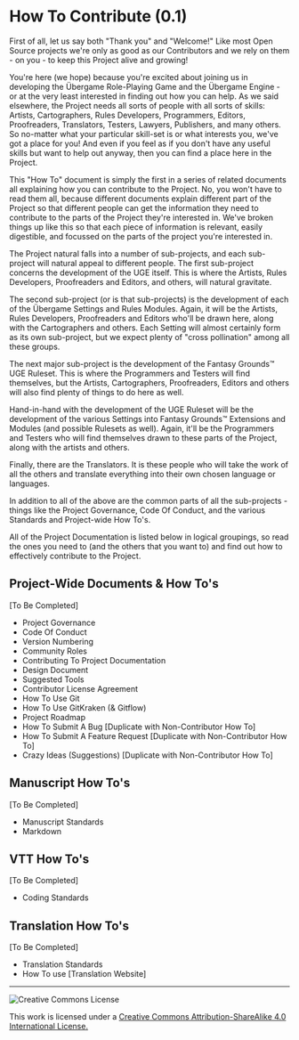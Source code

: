 # How To Contribute (0.1)

First of all, let us say both "Thank you" and "Welcome!" Like most Open Source projects we're only as good as our Contributors and we rely on them - on you - to keep this Project alive and growing!

You're here (we hope) because you're excited about joining us in developing the Übergame Role-Playing Game and the Übergame Engine - or at the very least interested in finding out how you can help. As we said elsewhere, the Project needs all sorts of people with all sorts of skills: Artists, Cartographers, Rules Developers, Programmers, Editors, Proofreaders, Translators, Testers, Lawyers, Publishers, and many others. So no-matter what your particular skill-set is or what interests you, we've got a place for you! And even if you feel as if you don't have any useful skills but want to help out anyway, then you can find a place here in the Project.

This "How To" document is simply the first in a series of related documents all explaining how you can contribute to the Project. No, you won't have to read them all, because different documents explain different part of the Project so that different people can get the information they need to contribute to the parts of the Project they're interested in. We've broken things up like this so that each piece of information is relevant, easily digestible, and focussed on the parts of the project you're interested in.

The Project natural falls into a number of sub-projects, and each sub-project will natural appeal to different people. The first sub-project concerns the development of the UGE itself. This is where the Artists, Rules Developers, Proofreaders and Editors, and others, will natural gravitate.

The second sub-project (or is that sub-projects) is the development of each of the Übergame Settings and Rules Modules. Again, it will be the Artists, Rules Developers, Proofreaders and Editors who'll be drawn here, along with the Cartographers and others. Each Setting will almost certainly form as its own sub-project, but we expect plenty of "cross pollination" among all these groups.

The next major sub-project is the development of the Fantasy Grounds&trade; UGE Ruleset. This is where the Programmers and Testers will find themselves, but the Artists, Cartographers, Proofreaders, Editors and others will also find plenty of things to do here as well.

Hand-in-hand with the development of the UGE Ruleset will be the development of the various Settings into Fantasy Grounds&trade; Extensions and Modules (and possible Rulesets as well). Again, it'll be the Programmers and Testers who will find themselves drawn to these parts of the Project, along with the artists and others.

Finally, there are the Translators. It is these people who will take the work of all the others and translate everything into their own chosen language or languages.

In addition to all of the above are the common parts of all the sub-projects - things like the Project Governance, Code Of Conduct, and the various Standards and Project-wide How To's.

All of the Project Documentation is listed below in logical groupings, so read the ones you need to (and the others that you want to) and find out how to effectively contribute to the Project.

## Project-Wide Documents &amp; How To's

[To Be Completed]

- Project Governance
- Code Of Conduct
- Version Numbering
- Community Roles
- Contributing To Project Documentation
- Design Document
- Suggested Tools
- Contributor License Agreement
- How To Use Git
- How To Use GitKraken (& Gitflow)
- Project Roadmap
- How To Submit A Bug [Duplicate with Non-Contributor How To]
- How To Submit A Feature Request [Duplicate with Non-Contributor How To]
- Crazy Ideas (Suggestions) [Duplicate with Non-Contributor How To]

## Manuscript How To's

[To Be Completed]

- Manuscript Standards
- Markdown

## VTT How To's

[To Be Completed]

- Coding Standards

## Translation How To's

[To Be Completed]

- Translation Standards
- How To use [Translation Website]

---

![Creative Commons License](https://i.creativecommons.org/l/by-sa/4.0/88x31.png "Creative Commons License")

This work is licensed under a [Creative Commons Attribution-ShareAlike 4.0 International License.](https://creativecommons.org/licenses/by-sa/4.0/)
